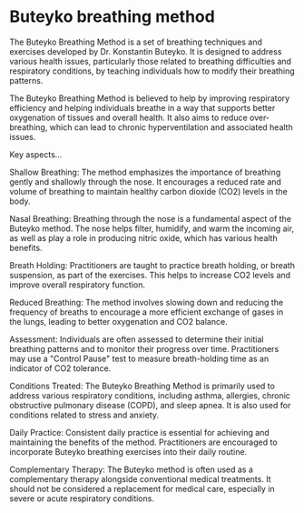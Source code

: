 # Buteyko breathing method

The Buteyko Breathing Method is a set of breathing techniques and exercises developed by Dr. Konstantin Buteyko. It is designed to address various health issues, particularly those related to breathing difficulties and respiratory conditions, by teaching individuals how to modify their breathing patterns.

The Buteyko Breathing Method is believed to help by improving respiratory efficiency and helping individuals breathe in a way that supports better oxygenation of tissues and overall health. It also aims to reduce over-breathing, which can lead to chronic hyperventilation and associated health issues.

Key aspects…

Shallow Breathing: The method emphasizes the importance of breathing gently and shallowly through the nose. It encourages a reduced rate and volume of breathing to maintain healthy carbon dioxide (CO2) levels in the body.

Nasal Breathing: Breathing through the nose is a fundamental aspect of the Buteyko method. The nose helps filter, humidify, and warm the incoming air, as well as play a role in producing nitric oxide, which has various health benefits.

Breath Holding: Practitioners are taught to practice breath holding, or breath suspension, as part of the exercises. This helps to increase CO2 levels and improve overall respiratory function.

Reduced Breathing: The method involves slowing down and reducing the frequency of breaths to encourage a more efficient exchange of gases in the lungs, leading to better oxygenation and CO2 balance.

Assessment: Individuals are often assessed to determine their initial breathing patterns and to monitor their progress over time. Practitioners may use a "Control Pause" test to measure breath-holding time as an indicator of CO2 tolerance.

Conditions Treated: The Buteyko Breathing Method is primarily used to address various respiratory conditions, including asthma, allergies, chronic obstructive pulmonary disease (COPD), and sleep apnea. It is also used for conditions related to stress and anxiety.

Daily Practice: Consistent daily practice is essential for achieving and maintaining the benefits of the method. Practitioners are encouraged to incorporate Buteyko breathing exercises into their daily routine.

Complementary Therapy: The Buteyko method is often used as a complementary therapy alongside conventional medical treatments. It should not be considered a replacement for medical care, especially in severe or acute respiratory conditions.
